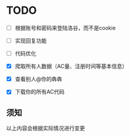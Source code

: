 # TODO

- [ ] 根据账号和密码来登陆洛谷，而不是cookie

- [ ] 实现回复功能

- [ ] 代码优化

- [X] 爬取所有人数据（AC量、注册时间等基本信息）

- [X] 查看别人@你的犇犇

- [X] 下载你的所有AC代码

## 须知

以上内容会根据实际情况进行变更